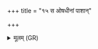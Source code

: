+++
title = "१५ स ओषधीनां पाशान्"

+++
<details><summary>मूलम् (GR)</summary>

(…) । +++(see 1abcd)+++  
स ओषधीनां पाशान् (…) ॥ +++(see 1(e)fg)+++
</details>